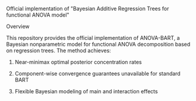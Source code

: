 Official implementation of "Bayesian Additive Regression Trees for functional ANOVA model"


Overview

This repository provides the official implementation of ANOVA-BART, a Bayesian nonparametric model for functional ANOVA decomposition based on regression trees.
The method achieves:

  1. Near-minimax optimal posterior concentration rates
  
  2. Component-wise convergence guarantees unavailable for standard BART
  
  3. Flexible Bayesian modeling of main and interaction effects
